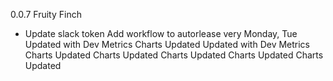 0.0.7 Fruity Finch
- Update slack token
Add workflow to autorlease very Monday, Tue
Updated with Dev Metrics
Charts Updated
Updated with Dev Metrics
Charts Updated
Charts Updated
Charts Updated
Charts Updated
Charts Updated
